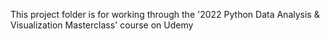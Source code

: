 This project folder is for working through the '2022 Python Data Analysis & Visualization Masterclass' course on Udemy